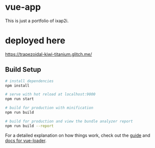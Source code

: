 # vue-app

This is just a portfolio of ixap2i.

# deployed here

https://trapezoidal-kiwi-titanium.glitch.me/

## Build Setup

``` bash
# install dependencies
npm install

# serve with hot reload at localhost:9000
npm run start

# build for production with minification
npm run build

# build for production and view the bundle analyzer report
npm run build --report
```

For a detailed explanation on how things work, check out the [guide](http://vuejs-templates.github.io/webpack/) and [docs for vue-loader](http://vuejs.github.io/vue-loader).
